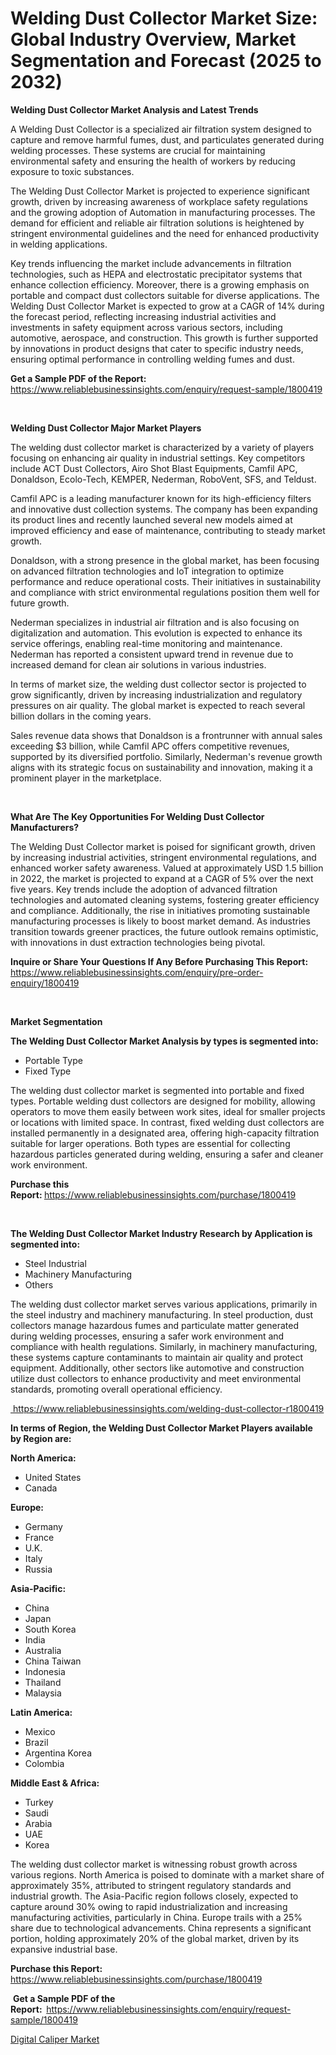 <p><h1>Welding Dust Collector Market Size: Global Industry Overview, Market Segmentation and Forecast (2025 to 2032)</h1></p><p><strong>Welding Dust Collector Market Analysis and Latest Trends</strong></p>
<p><p>A Welding Dust Collector is a specialized air filtration system designed to capture and remove harmful fumes, dust, and particulates generated during welding processes. These systems are crucial for maintaining environmental safety and ensuring the health of workers by reducing exposure to toxic substances.</p><p>The Welding Dust Collector Market is projected to experience significant growth, driven by increasing awareness of workplace safety regulations and the growing adoption of Automation in manufacturing processes. The demand for efficient and reliable air filtration solutions is heightened by stringent environmental guidelines and the need for enhanced productivity in welding applications.</p><p>Key trends influencing the market include advancements in filtration technologies, such as HEPA and electrostatic precipitator systems that enhance collection efficiency. Moreover, there is a growing emphasis on portable and compact dust collectors suitable for diverse applications. The Welding Dust Collector Market is expected to grow at a CAGR of 14% during the forecast period, reflecting increasing industrial activities and investments in safety equipment across various sectors, including automotive, aerospace, and construction. This growth is further supported by innovations in product designs that cater to specific industry needs, ensuring optimal performance in controlling welding fumes and dust.</p></p>
<p><strong>Get a Sample PDF of the Report:&nbsp;</strong> <a href="https://www.reliablebusinessinsights.com/enquiry/request-sample/1800419?utm_campaign=3321&utm_medium=2&utm_source=Github&utm_content=ia&utm_term=10042025&utm_id=welding-dust-collector">https://www.reliablebusinessinsights.com/enquiry/request-sample/1800419</a></p>
<p>&nbsp;</p>
<p><strong>Welding Dust Collector Major Market Players</strong></p>
<p><p>The welding dust collector market is characterized by a variety of players focusing on enhancing air quality in industrial settings. Key competitors include ACT Dust Collectors, Airo Shot Blast Equipments, Camfil APC, Donaldson, Ecolo-Tech, KEMPER, Nederman, RoboVent, SFS, and Teldust. </p><p>Camfil APC is a leading manufacturer known for its high-efficiency filters and innovative dust collection systems. The company has been expanding its product lines and recently launched several new models aimed at improved efficiency and ease of maintenance, contributing to steady market growth. </p><p>Donaldson, with a strong presence in the global market, has been focusing on advanced filtration technologies and IoT integration to optimize performance and reduce operational costs. Their initiatives in sustainability and compliance with strict environmental regulations position them well for future growth.</p><p>Nederman specializes in industrial air filtration and is also focusing on digitalization and automation. This evolution is expected to enhance its service offerings, enabling real-time monitoring and maintenance. Nederman has reported a consistent upward trend in revenue due to increased demand for clean air solutions in various industries.</p><p>In terms of market size, the welding dust collector sector is projected to grow significantly, driven by increasing industrialization and regulatory pressures on air quality. The global market is expected to reach several billion dollars in the coming years. </p><p>Sales revenue data shows that Donaldson is a frontrunner with annual sales exceeding $3 billion, while Camfil APC offers competitive revenues, supported by its diversified portfolio. Similarly, Nederman's revenue growth aligns with its strategic focus on sustainability and innovation, making it a prominent player in the marketplace.</p></p>
<p>&nbsp;</p>
<p><strong>What Are The Key Opportunities For Welding Dust Collector Manufacturers?</strong></p>
<p><p>The Welding Dust Collector market is poised for significant growth, driven by increasing industrial activities, stringent environmental regulations, and enhanced worker safety awareness. Valued at approximately USD 1.5 billion in 2022, the market is projected to expand at a CAGR of 5% over the next five years. Key trends include the adoption of advanced filtration technologies and automated cleaning systems, fostering greater efficiency and compliance. Additionally, the rise in initiatives promoting sustainable manufacturing processes is likely to boost market demand. As industries transition towards greener practices, the future outlook remains optimistic, with innovations in dust extraction technologies being pivotal.</p></p>
<p><strong>Inquire or Share Your Questions If Any Before Purchasing This Report:</strong> <a href="https://www.reliablebusinessinsights.com/enquiry/pre-order-enquiry/1800419?utm_campaign=3321&utm_medium=2&utm_source=Github&utm_content=ia&utm_term=10042025&utm_id=welding-dust-collector">https://www.reliablebusinessinsights.com/enquiry/pre-order-enquiry/1800419</a></p>
<p>&nbsp;</p>
<p><strong>Market Segmentation</strong></p>
<p><strong>The Welding Dust Collector Market Analysis by types is segmented into:</strong></p>
<p><ul><li>Portable Type</li><li>Fixed Type</li></ul></p>
<p><p>The welding dust collector market is segmented into portable and fixed types. Portable welding dust collectors are designed for mobility, allowing operators to move them easily between work sites, ideal for smaller projects or locations with limited space. In contrast, fixed welding dust collectors are installed permanently in a designated area, offering high-capacity filtration suitable for larger operations. Both types are essential for collecting hazardous particles generated during welding, ensuring a safer and cleaner work environment.</p></p>
<p><strong>Purchase this Report:&nbsp;</strong><a href="https://www.reliablebusinessinsights.com/purchase/1800419?utm_campaign=3321&utm_medium=2&utm_source=Github&utm_content=ia&utm_term=10042025&utm_id=welding-dust-collector">https://www.reliablebusinessinsights.com/purchase/1800419</a></p>
<p>&nbsp;</p>
<p><strong>The Welding Dust Collector Market Industry Research by Application is segmented into:</strong></p>
<p><ul><li>Steel Industrial</li><li>Machinery Manufacturing</li><li>Others</li></ul></p>
<p><p>The welding dust collector market serves various applications, primarily in the steel industry and machinery manufacturing. In steel production, dust collectors manage hazardous fumes and particulate matter generated during welding processes, ensuring a safer work environment and compliance with health regulations. Similarly, in machinery manufacturing, these systems capture contaminants to maintain air quality and protect equipment. Additionally, other sectors like automotive and construction utilize dust collectors to enhance productivity and meet environmental standards, promoting overall operational efficiency.</p></p>
<p><a href="https://www.reliablebusinessinsights.com/welding-dust-collector-r1800419?utm_campaign=3321&utm_medium=2&utm_source=Github&utm_content=ia&utm_term=10042025&utm_id=welding-dust-collector">&nbsp;https://www.reliablebusinessinsights.com/welding-dust-collector-r1800419</a></p>
<p><strong>In terms of Region, the Welding Dust Collector Market Players available by Region are:</strong></p>
<p>
    <p> <strong> North America: </strong>
        <ul>
            <li>United States</li>
            <li>Canada</li>
        </ul>
        </p> 
    <p> <strong> Europe: </strong>
        <ul>
            <li>Germany</li>
            <li>France</li>
            <li>U.K.</li>
            <li>Italy</li>
            <li>Russia</li>
        </ul>
        </p> 
    <p> <strong> Asia-Pacific: </strong>
        <ul>
            <li>China</li>
            <li>Japan</li>
            <li>South Korea</li>
            <li>India</li>
            <li>Australia</li>
            <li>China Taiwan</li>
            <li>Indonesia</li>
            <li>Thailand</li>
            <li>Malaysia</li>
        </ul>
        </p> 
    <p> <strong> Latin America: </strong>
        <ul>
            <li>Mexico</li>
            <li>Brazil</li>
            <li>Argentina Korea</li>
            <li>Colombia</li>
        </ul>
        </p> 
    <p> <strong> Middle East & Africa: </strong>
        <ul>
            <li>Turkey</li>
            <li>Saudi</li>
            <li>Arabia</li>
            <li>UAE</li>
            <li>Korea</li>
        </ul>
    </p>
    </p>
<p><p>The welding dust collector market is witnessing robust growth across various regions. North America is poised to dominate with a market share of approximately 35%, attributed to stringent regulatory standards and industrial growth. The Asia-Pacific region follows closely, expected to capture around 30% owing to rapid industrialization and increasing manufacturing activities, particularly in China. Europe trails with a 25% share due to technological advancements. China represents a significant portion, holding approximately 20% of the global market, driven by its expansive industrial base.</p></p>
<p><strong>Purchase this Report: </strong><a href="https://www.reliablebusinessinsights.com/purchase/1800419?utm_campaign=3321&utm_medium=2&utm_source=Github&utm_content=ia&utm_term=10042025&utm_id=welding-dust-collector">https://www.reliablebusinessinsights.com/purchase/1800419</a></p>
<p>&nbsp;<strong>Get a Sample PDF of the Report:&nbsp;&nbsp;</strong><a href="https://www.reliablebusinessinsights.com/enquiry/request-sample/1800419?utm_campaign=3321&utm_medium=2&utm_source=Github&utm_content=ia&utm_term=10042025&utm_id=welding-dust-collector">https://www.reliablebusinessinsights.com/enquiry/request-sample/1800419</a></p>
<p><strong></strong></p>
<p><p><a href="https://github.com/tashiafun920/Market-Research-Report-List-1/blob/main/digital-caliper-market.md?utm_campaign=3321&utm_medium=2&utm_source=Github&utm_content=ia&utm_term=10042025&utm_id=welding-dust-collector">Digital Caliper Market</a></p></p>